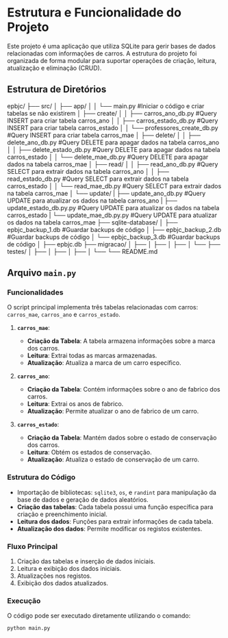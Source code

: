 # Estrutura e Funcionalidade do Projeto

Este projeto é uma aplicação que utiliza SQLite para gerir bases de dados relacionadas com informações de carros.
A estrutura do projeto foi organizada de forma modular para suportar operações de criação, leitura, atualização e eliminação (CRUD).

## Estrutura de Diretórios

epbjc/
├── src/
│   ├── app/
│   │   └── main.py                         #Iniciar o código e criar tabelas se não existirem
│   ├── create/
│   │   ├── carros_ano_db.py                #Query INSERT para criar tabela carros_ano
│   │   ├── carros_estado_db.py             #Query INSERT para criar tabela carros_estado
│   │   └── professores_create_db.py        #Query INSERT para criar tabela carros_mae
│   ├── delete/
│   │   ├── delete_ano_db.py                #Query DELETE para apagar dados na tabela carros_ano
│   │   ├── delete_estado_db.py             #Query DELETE para apagar dados na tabela carros_estado
│   │   └── delete_mae_db.py                #Query DELETE para apagar dados na tabela carros_mae
│   ├── read/
│   │   ├── read_ano_db.py                  #Query SELECT para extrair dados na tabela carros_ano
│   │   ├── read_estado_db.py               #Query SELECT para extrair dados na tabela carros_estado
│   │   └── read_mae_db.py                  #Query SELECT para extrair dados na tabela carros_mae
│   └── update/
|       ├── update_ano_db.py                #Query UPDATE para atualizar os dados na tabela carros_ano
|       ├── update_estado_db.py.py          #Query UPDATE para atualizar os dados na tabela carros_estado
|       └── update_mae_db.py.py             #Query UPDATE para atualizar os dados na tabela carros_mae
├── sqlite-database/
│   ├── epbjc_backup_1.db                   #Guardar backups de código
│   ├── epbjc_backup_2.db                   #Guardar backups de código
│   └── epbjc_backup_3.db                   #Guardar backups de código
│   ├── epbjc.db
├── migracao/
│   ├── 
│   ├── 
│   ├── 
│   └── 
├── testes/
│   ├── 
│   ├── 
│   ├── 
│   └── 
└── README.md



## Arquivo `main.py`

### Funcionalidades

O script principal implementa três tabelas relacionadas com carros: `carros_mae`, `carros_ano` e `carros_estado`.

1. **`carros_mae`**:
   - **Criação da Tabela**: A tabela armazena informações sobre a marca dos carros.
   - **Leitura**: Extrai todas as marcas armazenadas.
   - **Atualização**: Atualiza a marca de um carro específico.

2. **`carros_ano`**:
   - **Criação da Tabela**: Contém informações sobre o ano de fabrico dos carros.
   - **Leitura**: Extrai os anos de fabrico.
   - **Atualização**: Permite atualizar o ano de fabrico de um carro.

3. **`carros_estado`**:
   - **Criação da Tabela**: Mantém dados sobre o estado de conservação dos carros.
   - **Leitura**: Obtém os estados de conservação.
   - **Atualização**: Atualiza o estado de conservação de um carro.

### Estrutura do Código

- Importação de bibliotecas: `sqlite3`, `os`, e `randint` para manipulação da base de dados e geração de dados aleatórios.
- **Criação das tabelas**: Cada tabela possui uma função específica para criação e preenchimento inicial.
- **Leitura dos dados**: Funções para extrair informações de cada tabela.
- **Atualização dos dados**: Permite modificar os registos existentes.

### Fluxo Principal

1. Criação das tabelas e inserção de dados iniciais.
2. Leitura e exibição dos dados iniciais.
3. Atualizações nos registos.
4. Exibição dos dados atualizados.

### Execução

O código pode ser executado diretamente utilizando o comando:

```bash
python main.py
```
